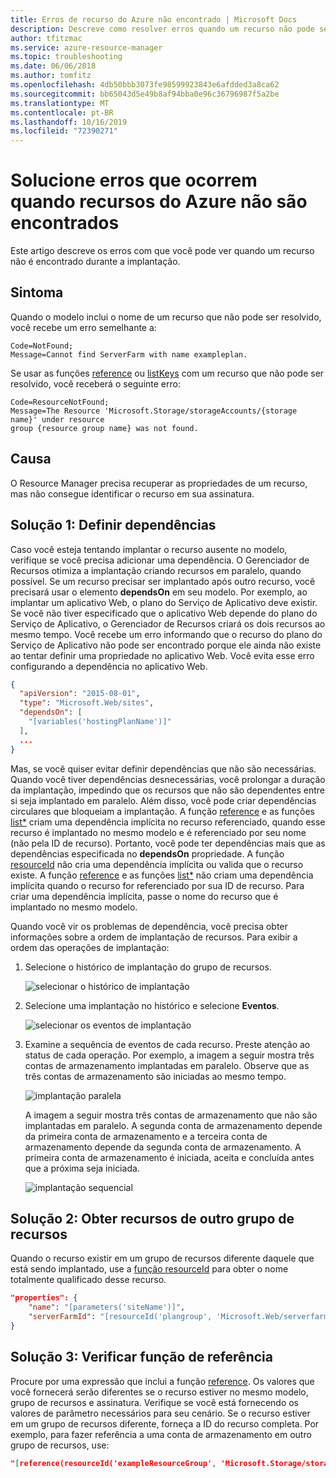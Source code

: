 ```yaml
---
title: Erros de recurso do Azure não encontrado | Microsoft Docs
description: Descreve como resolver erros quando um recurso não pode ser encontrado ao implantar com um modelo de Azure Resource Manager.
author: tfitzmac
ms.service: azure-resource-manager
ms.topic: troubleshooting
ms.date: 06/06/2018
ms.author: tomfitz
ms.openlocfilehash: 4db50bbb3073fe98599923843e6afdded3a8ca62
ms.sourcegitcommit: bb65043d5e49b8af94bba0e96c36796987f5a2be
ms.translationtype: MT
ms.contentlocale: pt-BR
ms.lasthandoff: 10/16/2019
ms.locfileid: "72390271"
---
```

# <a name="resolve-not-found-errors-for-azure-resources"></a>Solucione erros que ocorrem quando recursos do Azure não são encontrados

Este artigo descreve os erros com que você pode ver quando um recurso não é encontrado durante a implantação.

## <a name="symptom"></a>Sintoma

Quando o modelo inclui o nome de um recurso que não pode ser resolvido, você recebe um erro semelhante a:

```
Code=NotFound;
Message=Cannot find ServerFarm with name exampleplan.
```

Se usar as funções [reference](resource-group-template-functions-resource.md#reference) ou [listKeys](resource-group-template-functions-resource.md#listkeys) com um recurso que não pode ser resolvido, você receberá o seguinte erro:

```
Code=ResourceNotFound;
Message=The Resource 'Microsoft.Storage/storageAccounts/{storage name}' under resource
group {resource group name} was not found.
```

## <a name="cause"></a>Causa

O Resource Manager precisa recuperar as propriedades de um recurso, mas não consegue identificar o recurso em sua assinatura.

## <a name="solution-1---set-dependencies"></a>Solução 1: Definir dependências

Caso você esteja tentando implantar o recurso ausente no modelo, verifique se você precisa adicionar uma dependência. O Gerenciador de Recursos otimiza a implantação criando recursos em paralelo, quando possível. Se um recurso precisar ser implantado após outro recurso, você precisará usar o elemento **dependsOn** em seu modelo. Por exemplo, ao implantar um aplicativo Web, o plano do Serviço de Aplicativo deve existir. Se você não tiver especificado que o aplicativo Web depende do plano do Serviço de Aplicativo, o Gerenciador de Recursos criará os dois recursos ao mesmo tempo. Você recebe um erro informando que o recurso do plano do Serviço de Aplicativo não pode ser encontrado porque ele ainda não existe ao tentar definir uma propriedade no aplicativo Web. Você evita esse erro configurando a dependência no aplicativo Web.

```json
{
  "apiVersion": "2015-08-01",
  "type": "Microsoft.Web/sites",
  "dependsOn": [
    "[variables('hostingPlanName')]"
  ],
  ...
}
```

Mas, se você quiser evitar definir dependências que não são necessárias. Quando você tiver dependências desnecessárias, você prolongar a duração da implantação, impedindo que os recursos que não são dependentes entre si seja implantado em paralelo. Além disso, você pode criar dependências circulares que bloqueiam a implantação. A função [reference](resource-group-template-functions-resource.md#reference) e as funções [list*](resource-group-template-functions-resource.md#list) criam uma dependência implícita no recurso referenciado, quando esse recurso é implantado no mesmo modelo e é referenciado por seu nome (não pela ID de recurso). Portanto, você pode ter dependências mais que as dependências especificada no **dependsOn** propriedade. A função [resourceId](resource-group-template-functions-resource.md#resourceid) não cria uma dependência implícita ou valida que o recurso existe. A função [reference](resource-group-template-functions-resource.md#reference) e as funções [list*](resource-group-template-functions-resource.md#list) não criam uma dependência implícita quando o recurso for referenciado por sua ID de recurso. Para criar uma dependência implícita, passe o nome do recurso que é implantado no mesmo modelo.

Quando você vir os problemas de dependência, você precisa obter informações sobre a ordem de implantação de recursos. Para exibir a ordem das operações de implantação:

1. Selecione o histórico de implantação do grupo de recursos.

   ![selecionar o histórico de implantação](./media/resource-manager-not-found-errors/select-deployment.png)

2. Selecione uma implantação no histórico e selecione **Eventos**.

   ![selecionar os eventos de implantação](./media/resource-manager-not-found-errors/select-deployment-events.png)

3. Examine a sequência de eventos de cada recurso. Preste atenção ao status de cada operação. Por exemplo, a imagem a seguir mostra três contas de armazenamento implantadas em paralelo. Observe que as três contas de armazenamento são iniciadas ao mesmo tempo.

   ![implantação paralela](./media/resource-manager-not-found-errors/deployment-events-parallel.png)

   A imagem a seguir mostra três contas de armazenamento que não são implantadas em paralelo. A segunda conta de armazenamento depende da primeira conta de armazenamento e a terceira conta de armazenamento depende da segunda conta de armazenamento. A primeira conta de armazenamento é iniciada, aceita e concluída antes que a próxima seja iniciada.

   ![implantação sequencial](./media/resource-manager-not-found-errors/deployment-events-sequence.png)

## <a name="solution-2---get-resource-from-different-resource-group"></a>Solução 2: Obter recursos de outro grupo de recursos

Quando o recurso existir em um grupo de recursos diferente daquele que está sendo implantado, use a [função resourceId](resource-group-template-functions-resource.md#resourceid) para obter o nome totalmente qualificado desse recurso.

```json
"properties": {
    "name": "[parameters('siteName')]",
    "serverFarmId": "[resourceId('plangroup', 'Microsoft.Web/serverfarms', parameters('hostingPlanName'))]"
}
```

## <a name="solution-3---check-reference-function"></a>Solução 3: Verificar função de referência

Procure por uma expressão que inclui a função [reference](resource-group-template-functions-resource.md#reference). Os valores que você fornecerá serão diferentes se o recurso estiver no mesmo modelo, grupo de recursos e assinatura. Verifique se você está fornecendo os valores de parâmetro necessários para seu cenário. Se o recurso estiver em um grupo de recursos diferente, forneça a ID do recurso completa. Por exemplo, para fazer referência a uma conta de armazenamento em outro grupo de recursos, use:

```json
"[reference(resourceId('exampleResourceGroup', 'Microsoft.Storage/storageAccounts', 'myStorage'), '2017-06-01')]"
```
